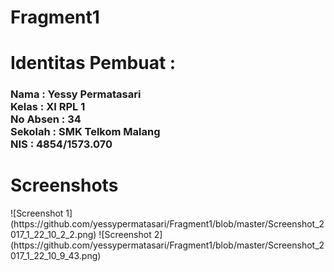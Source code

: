 # Fragment1
<h1>Identitas Pembuat : </h1>
<h3>Nama      : Yessy Permatasari
<br>Kelas     : XI RPL 1
<br>No Absen  : 34
<br>Sekolah   : SMK Telkom Malang
<br>NIS       : 4854/1573.070 </h3>
<h1>Screenshots</h1>
![Screenshot 1](https://github.com/yessypermatasari/Fragment1/blob/master/Screenshot_2017_1_22_10_2_2.png)
![Screenshot 2](https://github.com/yessypermatasari/Fragment1/blob/master/Screenshot_2017_1_22_10_9_43.png)
